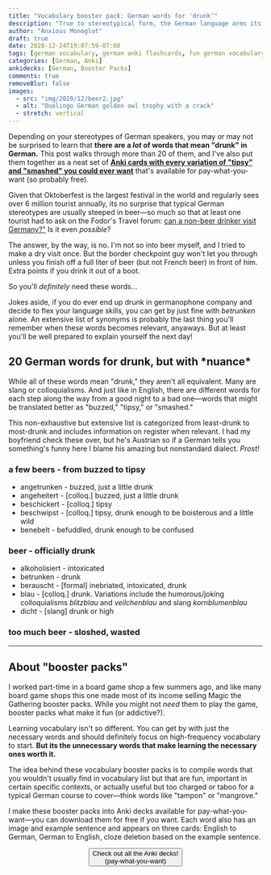 ```yaml
---
title: "Vocabulary booster pack: German words for 'drunk'"
description: "True to stereotypical form, the German language arms its speakers with an ample arsenal of words describing intoxication"
author: "Anxious Monoglot"
draft: true
date: 2020-12-24T19:07:59-07:00
tags: [german vocabulary, german anki flashcards, fun german vocabulary]
categories: [German, Anki]
ankidecks: [German, Booster Packs]
comments: true
removeBlur: false
images:
  - src: "img/2020/12/beer2.jpg"
  - alt: "Duolingo German golden owl trophy with a crack"
  - stretch: vertical
---
```


Depending on your stereotypes of German speakers, you may or may not be surprised to learn that **there are a *lot* of words that mean "drunk" in German.** This post walks through more than 20 of them, and I've also put them together as a neat set of [**Anki cards with every variation of "tipsy" and "smashed" you could ever want**](https://gumroad.com/monoglotanxiety) that's available for pay-what-you-want (so probably free).

Given that Oktoberfest is the largest festival in the world and regularly sees over 6 million tourist annually, its no surprise that typical German stereotypes are usually steeped in beer—so much so that at least one tourist had to ask on the Fodor's Travel forum: [can a non-beer drinker visit Germany?"](https://www.fodors.com/community/europe/can-a-non-beer-drinker-visit-germany-207858/) Is it even *possible*? 

The answer, by the way, is no. I'm not so into beer myself, and I tried to make a dry visit once. But the border checkpoint guy won't let you through unless you finish off a full liter of beer (but not French beer) in front of him. Extra points if you drink it out of a boot. 

So you'll *definitely* need these words…

Jokes aside, if you do ever end up drunk in germanophone company and decide to flex your language skills, you can get by just fine with *betrunken* alone. An extensive list of synonyms is probably the last thing you'll remember when these words becomes relevant, anyaways. But at least you'll be well prepared to explain yourself the next day!

## 20 German words for drunk, but with \*nuance\*

While all of these words mean "drunk," they aren't all equivalent. Many are slang or colloquialisms. And just like in English, there are different words for each step along the way from a good night to a bad one—words that might be translated better as "buzzed," "tipsy," or "smashed." 

This non-exhaustive but extensive list is categorized from least-drunk to most-drunk and includes information on register when relevant. I had my boyfriend check these over, but he's Austrian so if a German tells you something's funny here I blame his amazing but nonstandard dialect. *Prost!*

### a few beers - from buzzed to tipsy

* angetrunken - buzzed, just a little drunk
* angeheitert - [colloq.] buzzed, just a little drunk
* beschickert - [colloq.] tipsy
* beschwipst - [colloq.] tipsy, drunk enough to be boisterous and a little wild
* benebelt - befuddled, drunk enough to be confused

### beer - officially drunk

* alkoholisiert - intoxicated
* betrunken - drunk
* berauscht - [formal] inebriated, intoxicated, drunk
* blau - [colloq.] drunk. Variations include the humorous/joking colloquialisms *blitzblau* and *veilchenblau* and slang *kornblumenblau*
* dicht - [slang] drunk or high

### too much beer - sloshed, wasted



<hr>

## About "booster packs"

I worked part-time in a board game shop a few summers ago, and like many board game shops this one made most of its income selling Magic the Gathering booster packs. While you might not *need* them to play the game, booster packs what make it fun (or addictive?). 

Learning vocabulary isn't so different. You can get by with just the necessary words and should definitely focus on high-frequency vocabulary to start. **But its the unnecessary words that make learning the necessary ones worth it.** 

The idea behind these vocabulary booster packs is to compile words that you wouldn't usually find in vocabulary list but that are fun, important in certain specific contexts, or actually useful but too charged or taboo for a typical German course to cover—think words like "tampon" or "mangrove."

I make these booster packs into Anki decks available for pay-what-you-want—you can download them for free if you want. Each word also has an image and example sentence and appears on three cards: English to German, German to English, cloze deletion based on the example sentence. 

<center><button  type ="button">Check out all the Anki decks!<br> (pay-what-you-want)</button></center>
